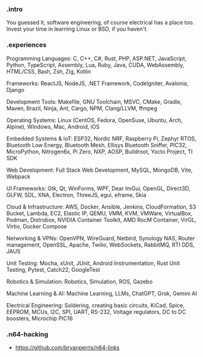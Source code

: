 ### .intro
You guessed it, software engineering, of course electrical has a place too. Invest your time in learning Linux or BSD, if you haven't.

### .experiences
Programming Languages: C, C++, C#, Rust, PHP, ASP.NET, JavaScript, Python, TypeScript, Assembly, Lua, Ruby, Java, CUDA, WebAssembly, HTML/CSS, Bash, Zsh, Zig, Kotlin

Frameworks: ReactJS, NodeJS, .NET Framework, CodeIgniter, Avalonia, Django

Development Tools: Makefile, GNU Toolchain, MSVC, CMake, Gradle, Maven, Brazil, Ninja, Ant, Cargo, NPM, Clang/LLVM, ffmpeg

Operating Systems: Linux (CentOS, Fedora, OpenSuse, Ubuntu, Arch, Alpine), Windows, Mac, Android, iOS

Embedded Systems & IoT: ESP32, Nordic NRF, Raspberry Pi, Zephyr RTOS, Bluetooth Low Energy, Bluetooth Mesh, Ellisys Bluetooth Sniffer, PIC32, MicroPython, Nitrogen6x, Pi Zero, NXP, AOSP, Buildroot, Yocto Project, TI SDK

Web Development: Full Stack Web Development, MySQL, MongoDB, Vite, Webpack

UI Frameworks: Gtk, Qt, WinForms, WPF, Dear ImGui, OpenGL, Direct3D, GLFW, SDL, XNA, Electron, ThreeJS, egui, eframe, Skia

Cloud & Infrastructure: AWS, Docker, Ansible, Jenkins, CloudFormation, S3 Bucket, Lambda, EC2, Elastic IP, QEMU, VMM, KVM, VMWare, VirtualBox, Podman, Distrobox, NVIDIA Container Toolkit, AMD RocM Container, VirGL, Virtio, Docker Compose

Networking & VPNs: OpenVPN, WireGuard, Netbird, Synology NAS, Router management, OpenSSL, Apache, Twilio, WebSockets, RabbitMQ, RTI DDS, JAUS

Unit Testing: Mocha, xUnit, JUnit, Android Instrumentation, Rust Unit Testing, Pytest, Catch22, GoogleTest

Robotics & Simulation: Robotics, Simulation, ROS, Gazebo

Machine Learning & AI: Machine Learning, LLMs, ChatGPT, Grok, Gemini AI

Electrical Engineering: Soldering, creating basic circuits, KiCad, Spice, EEPROM, MCUs, I2C, SPI, UART, RS-232, Voltage regulators, DC to DC boosters, Microchip PIC16


### .n64-hacking
* https://github.com/bryanperris/n64-links
